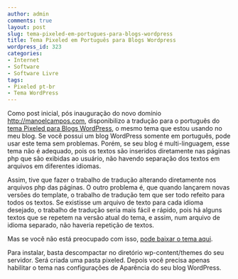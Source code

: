```yaml
---
author: admin
comments: true
layout: post
slug: tema-pixeled-em-portugues-para-blogs-wordpress
title: Tema Pixeled em Português para Blogs Wordpress
wordpress_id: 323
categories:
- Internet
- Software
- Software Livre
tags:
- Pixeled pt-br
- Tema WordPress
---
```


Como post inicial, pós inauguração do novo domínio http://manoelcampos.com, disponibilizo a tradução para o português do [tema Pixeled para Blogs WordPress](http://wordpress.org/extend/themes/pixeled), o mesmo tema que estou usando no meu blog. Se você possui um blog WordPress somente em português, pode usar este tema sem problemas. Porém, se seu blog é multi-linguagem, esse tema não é adequado, pois os textos são inseridos diretamente nas páginas php que são exibidas ao usuário, não havendo separação dos textos em arquivos em diferentes idiomas.

Assim, tive que fazer o trabalho de tradução alterando diretamente nos arquivos php das páginas. O outro problema é, que quando lançarem novas versões do template, o trabalho de tradução tem que ser todo refeito para todos os textos. Se existisse um arquivo de texto para cada idioma desejado, o trabalho de tradução seria mais fácil e rápido, pois há alguns textos que se repetem na versão atual do tema, e assim, num arquivo de idioma separado, não haveria repetição de textos.

Mas se você não está preocupado com isso, [pode baixar o tema aqui](http://manoelcampos.com/wp-content/uploads/2009/04/wordpress-theme-pixeled191-ptbr-by-manoelcampos.zip).

Para instalar, basta descompactar no diretório wp-content/themes do seu servidor. Será criada uma pasta pixeled. Depois você precisa apenas habilitar o tema nas configurações de Aparência do seu blog WordPress.
